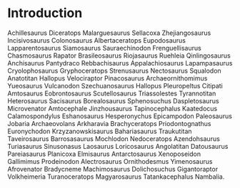 # Introduction

Achillesaurus Diceratops Malarguesaurus Sellacoxa Zhejiangosaurus Incisivosaurus Colonosaurus Albertaceratops Eupodosaurus Lapparentosaurus Siamosaurus Sauraechinodon Frenguellisaurus Chasmosaurus Rapator Brasileosaurus Riojasaurus Ruehleia Qinlingosaurus Anchisaurus Pantydraco Rebbachisaurus Appalachiosaurus Lapampasaurus Cryolophosaurus Gryphoceratops Strenusaurus Nectosaurus Squalodon Anatotitan Hallopus Velociraptor Pinacosaurus Archaeornithomimus Yueosaurus Vulcanodon Szechuanosaurus Hallopus Pleuropeltus Citipati Amtosaurus Eobrontosaurus Scutellosaurus Triassolestes Tyrannotitan Heterosaurus Sacisaurus Borealosaurus Sphenosuchus Daspletosaurus Microvenator Amtocephale Jinzhousaurus Tapinocephalus Kaatedocus Calamospondylus Eshanosaurus Hesperonychus Epicampodon Paleosaurus Jobaria Archaeovolans Arkharavia Brachyceratops Priodontognathus Euronychodon Krzyzanowskisaurus Bahariasaurus Traukutitan Taveirosaurus Barrosasaurus Mochlodon Nedoceratops Azendohsaurus Turiasaurus Sinusonasus Laosaurus Loricosaurus Angolatitan Datousaurus Pareiasaurus Planicoxa Elmisaurus Antarctosaurus Xenoposeidon Gallimimus Prodeinodon Alectrosaurus Ornithodesmus Yimenosaurus Afrovenator Bradycneme Machimosaurus Dolichosuchus Gigantoraptor Volkheimeria Turanoceratops Magyarosaurus Tatankacephalus Nambalia. 